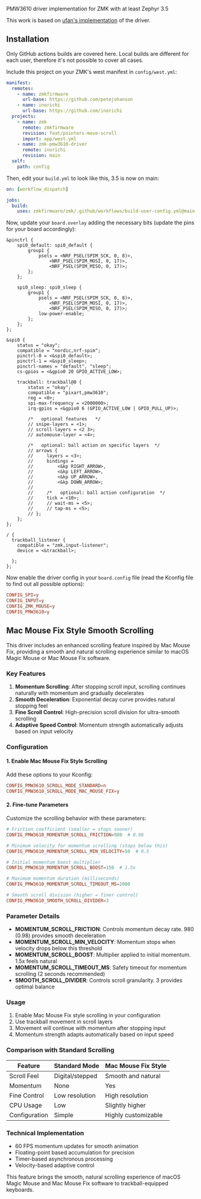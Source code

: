PMW3610 driver implementation for ZMK with at least Zephyr 3.5

This work is based on [ufan's implementation](https://github.com/ufan/zmk/tree/support-trackpad) of the driver.

## Installation

Only GitHub actions builds are covered here. Local builds are different for each user, therefore it's not possible to cover all cases.

Include this project on your ZMK's west manifest in `config/west.yml`:

```yml
manifest:
  remotes:
    - name: zmkfirmware
      url-base: https://github.com/petejohanson
    - name: inorichi
      url-base: https://github.com/inorichi
  projects:
    - name: zmk
      remote: zmkfirmware
      revision: feat/pointers-move-scroll
      import: app/west.yml
    - name: zmk-pmw3610-driver
      remote: inorichi
      revision: main
  self:
    path: config
```

Then, edit your `build.yml` to look like this, 3.5 is now on main:

```yml
on: [workflow_dispatch]

jobs:
  build:
    uses: zmkfirmware/zmk/.github/workflows/build-user-config.yml@main
```

Now, update your `board.overlay` adding the necessary bits (update the pins for your board accordingly):

```dts
&pinctrl {
    spi0_default: spi0_default {
        group1 {
            psels = <NRF_PSEL(SPIM_SCK, 0, 8)>,
                <NRF_PSEL(SPIM_MOSI, 0, 17)>,
                <NRF_PSEL(SPIM_MISO, 0, 17)>;
        };
    };

    spi0_sleep: spi0_sleep {
        group1 {
            psels = <NRF_PSEL(SPIM_SCK, 0, 8)>,
                <NRF_PSEL(SPIM_MOSI, 0, 17)>,
                <NRF_PSEL(SPIM_MISO, 0, 17)>;
            low-power-enable;
        };
    };
};

&spi0 {
    status = "okay";
    compatible = "nordic,nrf-spim";
    pinctrl-0 = <&spi0_default>;
    pinctrl-1 = <&spi0_sleep>;
    pinctrl-names = "default", "sleep";
    cs-gpios = <&gpio0 20 GPIO_ACTIVE_LOW>;

    trackball: trackball@0 {
        status = "okay";
        compatible = "pixart,pmw3610";
        reg = <0>;
        spi-max-frequency = <2000000>;
        irq-gpios = <&gpio0 6 (GPIO_ACTIVE_LOW | GPIO_PULL_UP)>;

        /*   optional features   */
        // snipe-layers = <1>;
        // scroll-layers = <2 3>;
        // automouse-layer = <4>;

        /*   optional: ball action on specific layers  */
        // arrows {
        //     layers = <3>;
        //     bindings =
        //         <&kp RIGHT_ARROW>,
        //         <&kp LEFT_ARROW>,
        //         <&kp UP_ARROW>,
        //         <&kp DOWN_ARROW>;
        //
        //     /*   optional: ball action configuration  */
        //     tick = <10>;
        //     // wait-ms = <5>;
        //     // tap-ms = <5>;
        // };
    };
};

/ {
  trackball_listener {
    compatible = "zmk,input-listener";
    device = <&trackball>;

  };
};
```

Now enable the driver config in your `board.config` file (read the Kconfig file to find out all possible options):

```conf
CONFIG_SPI=y
CONFIG_INPUT=y
CONFIG_ZMK_MOUSE=y
CONFIG_PMW3610=y
```

## Mac Mouse Fix Style Smooth Scrolling

This driver includes an enhanced scrolling feature inspired by Mac Mouse Fix, providing a smooth and natural scrolling experience similar to macOS Magic Mouse or Mac Mouse Fix software.

### Key Features

1. **Momentum Scrolling**: After stopping scroll input, scrolling continues naturally with momentum and gradually decelerates
2. **Smooth Deceleration**: Exponential decay curve provides natural stopping feel
3. **Fine Scroll Control**: High-precision scroll division for ultra-smooth scrolling
4. **Adaptive Speed Control**: Momentum strength automatically adjusts based on input velocity

### Configuration

#### 1. Enable Mac Mouse Fix Style Scrolling

Add these options to your Kconfig:

```conf
CONFIG_PMW3610_SCROLL_MODE_STANDARD=n
CONFIG_PMW3610_SCROLL_MODE_MAC_MOUSE_FIX=y
```

#### 2. Fine-tune Parameters

Customize the scrolling behavior with these parameters:

```conf
# Friction coefficient (smaller = stops sooner)
CONFIG_PMW3610_MOMENTUM_SCROLL_FRICTION=980  # 0.98

# Minimum velocity for momentum scrolling (stops below this)
CONFIG_PMW3610_MOMENTUM_SCROLL_MIN_VELOCITY=50  # 0.5

# Initial momentum boost multiplier
CONFIG_PMW3610_MOMENTUM_SCROLL_BOOST=150  # 1.5x

# Maximum momentum duration (milliseconds)
CONFIG_PMW3610_MOMENTUM_SCROLL_TIMEOUT_MS=2000

# Smooth scroll division (higher = finer control)
CONFIG_PMW3610_SMOOTH_SCROLL_DIVIDER=3
```

### Parameter Details

- **MOMENTUM_SCROLL_FRICTION**: Controls momentum decay rate. 980 (0.98) provides smooth deceleration
- **MOMENTUM_SCROLL_MIN_VELOCITY**: Momentum stops when velocity drops below this threshold
- **MOMENTUM_SCROLL_BOOST**: Multiplier applied to initial momentum. 1.5x feels natural
- **MOMENTUM_SCROLL_TIMEOUT_MS**: Safety timeout for momentum scrolling (2 seconds recommended)
- **SMOOTH_SCROLL_DIVIDER**: Controls scroll granularity. 3 provides optimal balance

### Usage

1. Enable Mac Mouse Fix style scrolling in your configuration
2. Use trackball movement in scroll layers
3. Movement will continue with momentum after stopping input
4. Momentum strength adapts automatically based on input speed

### Comparison with Standard Scrolling

| Feature       | Standard Mode   | Mac Mouse Fix Style |
| ------------- | --------------- | ------------------- |
| Scroll Feel   | Digital/stepped | Smooth and natural  |
| Momentum      | None            | Yes                 |
| Fine Control  | Low resolution  | High resolution     |
| CPU Usage     | Low             | Slightly higher     |
| Configuration | Simple          | Highly customizable |

### Technical Implementation

- 60 FPS momentum updates for smooth animation
- Floating-point based accumulation for precision
- Timer-based asynchronous processing
- Velocity-based adaptive control

This feature brings the smooth, natural scrolling experience of macOS Magic Mouse and Mac Mouse Fix software to trackball-equipped keyboards.
